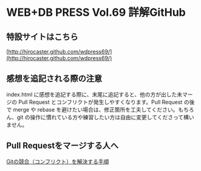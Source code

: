 # WEB+DB PRESS Vol.69 詳解GitHub

## 特設サイトはこちら

  [http://hirocaster.github.com/wdpress69/](http://hirocaster.github.com/wdpress69/)

## 感想を追記される際の注意

  index.html に感想を追記する際に、末尾に追記すると、他の方が出した未マージの Pull Request とコンフリクトが発生しやすくなります。Pull Request の後で merge や rebase を避けたい場合は、修正箇所を工夫してください。もちろん、git の操作に慣れている方や練習したい方は自由に変更してくださって構いません。

## Pull Requestをマージする人へ

  [Gitの競合（コンフリクト）を解決する手順](http://hiroki.jp/2012/07/01/4558/)
